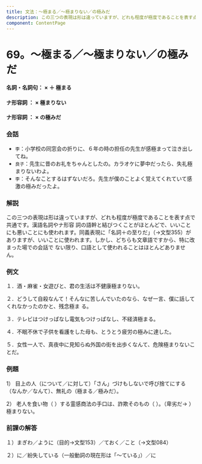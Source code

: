 ```yaml
---
title: 文法：～極まる／～極まりない／の極みだ
description: この三つの表現は形は違っていますが、どれも程度が極度であることを表す点で共通です。漢語名詞やナ形容 詞の語幹と結びつくことがほとんどで、いいことにも悪いことにも使われます。同義表現に「名詞＋の至りだ」（→文型355）がありますが、いいことに使われます。しかし、どちらも文章語ですから、特に改まった場での会話で ない限り、口語として使われることはほとんどありません。
component: ContentPage
---
```



# 69。～極まる／～極まりない／の極みだ
#### 名詞・名詞句： × ＋ 極まる
#### ナ形容詞 ： × 極まりない
#### ナ形容詞 ： × の極みだ
### 会話
- `李`：小学校の同窓会の折りに、６年の時の担任の先生が感極まって泣き出してね。
- `良子`：先生に昔のお礼をちゃんとしたの。カラオケに夢中だったら、失礼極まりないわよ。
- `李`：そんなことするはずないだろ。先生が僕のことよく覚えてくれていて感激の極みだったよ。
### 解説
この三つの表現は形は違っていますが、どれも程度が極度であることを表す点で共通です。漢語名詞やナ形容 詞の語幹と結びつくことがほとんどで、いいことにも悪いことにも使われます。同義表現に「名詞＋の至りだ」（→文型355）がありますが、いいことに使われます。しかし、どちらも文章語ですから、特に改まった場での会話で ない限り、口語として使われることはほとんどありません。
### 例文
１．酒・麻雀・女遊びと、君の生活は不健康極まりない。

２．どうして自殺なんて！そんなに苦しんでいたのなら、なぜ一言、僕に話してくれなかったのかと、残念極ま る。

３．テレビはつけっぱなし電気もつけっぱなし、不経済極まる。

４．不眠不休で子供を看護をした母も、とうとう疲労の極みに達した。

５．女性一人で、真夜中に見知らぬ外国の街を出歩くなんて、危険極まりないことだ。
### 例題
1） 目上の人（について／に対して）「さん」づけもしないで呼び捨てにする（なんか／なんて）、無礼の（極まる／極みだ）。    

2） 老人を食い物（ ）する霊感商法の手口は、詐欺そのもの（ ）。（卑劣だ→ ）極まりない。
### 前課の解答
１）まぎわ／ように（目的→文型153）／ておく／こと（→文型084）

２）に／紛失している（一般動詞の現在形は「～ている」）／に
